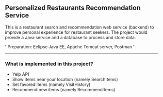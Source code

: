 ## Personalized Restaurants Recommendation Service

This is a restaurant search and recommendation web service (backend) to improve personal experience for restaurant seekers. The project would provide a Java service and a database to process and store data.

'
Preparation: Eclipse Java EE, Apache Tomcat server, Postman
'
__________________


### What is implemented in this project?
- Yelp API
- Show items near your location (namely SearchItems)
- Set favored items (namely VisitHistory)
- Recommend new items (namely RecommendItems)







